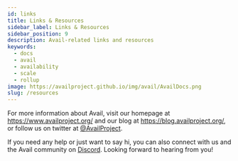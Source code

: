 ```yaml
---
id: links
title: Links & Resources
sidebar_label: Links & Resources
sidebar_position: 9
description: Avail-related links and resources
keywords:
  - docs
  - avail
  - availability
  - scale
  - rollup
image: https://availproject.github.io/img/avail/AvailDocs.png
slug: /resources
---
```


For more information about Avail, visit our homepage at
https://www.availproject.org/ and our blog at
https://blog.availproject.org/, or follow us on twitter at
[@AvailProject](https://twitter.com/AvailProject).

If you need any help or just want to say hi, you can also connect with
us and the Avail community on
[Discord](https://discord.gg/S2XQJjHsZt). Looking forward to hearing
from you!
